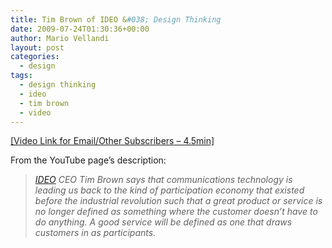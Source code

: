 ```yaml
---
title: Tim Brown of IDEO &#038; Design Thinking
date: 2009-07-24T01:30:36+00:00
author: Mario Vellandi
layout: post
categories:
  - design
tags:
  - design thinking
  - ideo
  - tim brown
  - video
---
```

<a rel="nofollow" href="http://www.youtube.com/watch?v=R6DwjBDxO4k">[Video Link for Email/Other Subscribers &#8211; 4.5min]</a>

From the YouTube page&#8217;s description:

> *<a rel="nofollow" href="http://ideo.com">IDEO</a> CEO Tim Brown says that communications technology is leading us back to the kind of participation economy that existed before the industrial revolution such that a great product or service is no longer defined as something where the customer doesn&#8217;t have to do anything. A good service will be defined as one that draws customers in as participants.*
